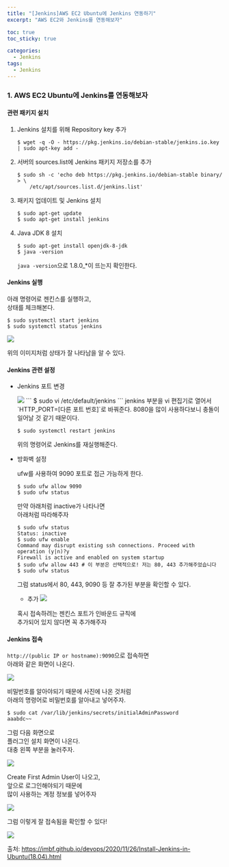 ```yaml
---
title: "[Jenkins]AWS EC2 Ubuntu에 Jenkins 연동하기"
excerpt: "AWS EC2와 Jenkins를 연동해보자"

toc: true
toc_sticky: true

categories:
  - Jenkins
tags:
  - Jenkins
---
```


### 1. AWS EC2 Ubuntu에 Jenkins를 연동해보자

#### 관련 패키지 설치

1. Jenkins 설치를 위해 Repository key 추가

   ```
   $ wget -q -O - https://pkg.jenkins.io/debian-stable/jenkins.io.key | sudo apt-key add -
   ```

2. 서버의 sources.list에 Jenkins 패키지 저장소를 추가

   ```
   $ sudo sh -c 'echo deb https://pkg.jenkins.io/debian-stable binary/ > \
       /etc/apt/sources.list.d/jenkins.list'
   ```

3. 패키지 업데이트 및 Jenkins 설치

   ```
   $ sudo apt-get update
   $ sudo apt-get install jenkins
   ```

4. Java JDK 8 설치
   ```
   $ sudo apt-get install openjdk-8-jdk
   $ java -version
   ```
   `java -version`으로 1.8.0\_\*이 뜨는지 확인한다.

#### Jenkins 실행

아래 명령어로 젠킨스를 실행하고,  
상태를 체크해본다.

```
$ sudo systemctl start jenkins
$ sudo systemctl status jenkins
```

<img src="https://user-images.githubusercontent.com/46602874/133364949-3a21085d-4445-402d-b12f-7e553bbdaad1.png">

위의 이미지처럼 상태가 잘 나타남을 알 수 있다.

#### Jenkins 관련 설정

- Jenkins 포트 변경

    <img src="https://user-images.githubusercontent.com/46602874/133365091-60f1d9d6-14e8-423d-8230-25196710ede1.png">
    ```
    $ sudo vi /etc/default/jenkins
    ```
    jenkins 부분을 vi 편집기로 열어서  
    `HTTP_PORT=[다른 포트 번호]`로 바꿔준다.  
    8080을 많이 사용하다보니 충돌이 일어날 것 같기 때문이다.

  ```
  $ sudo systemctl restart jenkins
  ```

  위의 명령어로 Jenkins를 재실행해준다.

- 방화벽 설정

  ufw를 사용하여 9090 포트로 접근 가능하게 한다.

  ```
  $ sudo ufw allow 9090
  $ sudo ufw status
  ```

  만약 아래처럼 inactive가 나타나면  
   아래처럼 따라해주자

  ```
  $ sudo ufw status
  Status: inactive
  $ sudo ufw enable
  Command may disrupt existing ssh connections. Proceed with operation (y|n)?y
  Firewall is active and enabled on system startup
  $ sudo ufw allow 443 # 이 부분은 선택적으로! 저는 80, 443 추가해주었습니다
  $ sudo ufw status
  ```

  그럼 status에서 80, 443, 9090 등 잘 추가된 부분을 확인할 수 있다.

  - 추가
    <img src="https://user-images.githubusercontent.com/46602874/133367016-ee87620a-24dc-47ff-8032-7124b7c6af70.png">

  혹시 접속하려는 젠킨스 포트가 인바운드 규칙에  
  추가되어 있지 않다면 꼭 추가해주자

#### Jenkins 접속

`http://(public IP or hostname):9090`으로 접속하면  
아래와 같은 화면이 나온다.

<img src="https://user-images.githubusercontent.com/46602874/133367143-63d31f03-0c91-4a21-9fab-5db6efc2eb36.png">

비밀번호를 알아야되기 때문에 사진에 나온 것처럼  
아래의 명령어로 비밀번호를 알아내고 넣어주자.

```
$ sudo cat /var/lib/jenkins/secrets/initialAdminPassword
aaabdc~~
```

그럼 다음 화면으로  
플러그인 설치 화면이 나온다.  
대충 왼쪽 부분을 눌러주자.

<img src="https://user-images.githubusercontent.com/46602874/133367376-76cc42a3-8146-474b-bb9c-86fc453ad2b9.png">

Create First Admin User이 나오고,  
앞으로 로그인해야되기 때문에  
많이 사용하는 계정 정보를 넣어주자

<img src="https://user-images.githubusercontent.com/46602874/133370174-7c42b0fc-04e3-4f36-a672-7f72e56cd804.png">

그럼 이렇게 잘 접속됨을 확인할 수 있다!

<img src="https://user-images.githubusercontent.com/46602874/133370432-073fec58-49fe-4cfe-bca5-3175395aa95e.png">

출처: https://imbf.github.io/devops/2020/11/26/Install-Jenkins-in-Ubuntu(18.04).html
